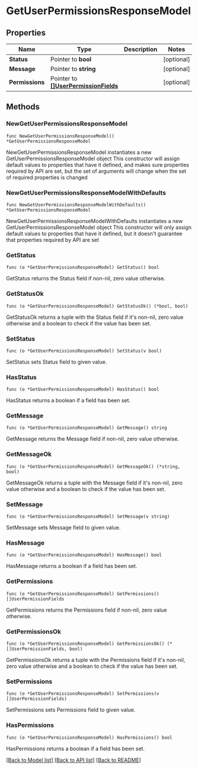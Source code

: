# GetUserPermissionsResponseModel

## Properties

Name | Type | Description | Notes
------------ | ------------- | ------------- | -------------
**Status** | Pointer to **bool** |  | [optional] 
**Message** | Pointer to **string** |  | [optional] 
**Permissions** | Pointer to [**[]UserPermissionFields**](UserPermissionFields.md) |  | [optional] 

## Methods

### NewGetUserPermissionsResponseModel

`func NewGetUserPermissionsResponseModel() *GetUserPermissionsResponseModel`

NewGetUserPermissionsResponseModel instantiates a new GetUserPermissionsResponseModel object
This constructor will assign default values to properties that have it defined,
and makes sure properties required by API are set, but the set of arguments
will change when the set of required properties is changed

### NewGetUserPermissionsResponseModelWithDefaults

`func NewGetUserPermissionsResponseModelWithDefaults() *GetUserPermissionsResponseModel`

NewGetUserPermissionsResponseModelWithDefaults instantiates a new GetUserPermissionsResponseModel object
This constructor will only assign default values to properties that have it defined,
but it doesn't guarantee that properties required by API are set

### GetStatus

`func (o *GetUserPermissionsResponseModel) GetStatus() bool`

GetStatus returns the Status field if non-nil, zero value otherwise.

### GetStatusOk

`func (o *GetUserPermissionsResponseModel) GetStatusOk() (*bool, bool)`

GetStatusOk returns a tuple with the Status field if it's non-nil, zero value otherwise
and a boolean to check if the value has been set.

### SetStatus

`func (o *GetUserPermissionsResponseModel) SetStatus(v bool)`

SetStatus sets Status field to given value.

### HasStatus

`func (o *GetUserPermissionsResponseModel) HasStatus() bool`

HasStatus returns a boolean if a field has been set.

### GetMessage

`func (o *GetUserPermissionsResponseModel) GetMessage() string`

GetMessage returns the Message field if non-nil, zero value otherwise.

### GetMessageOk

`func (o *GetUserPermissionsResponseModel) GetMessageOk() (*string, bool)`

GetMessageOk returns a tuple with the Message field if it's non-nil, zero value otherwise
and a boolean to check if the value has been set.

### SetMessage

`func (o *GetUserPermissionsResponseModel) SetMessage(v string)`

SetMessage sets Message field to given value.

### HasMessage

`func (o *GetUserPermissionsResponseModel) HasMessage() bool`

HasMessage returns a boolean if a field has been set.

### GetPermissions

`func (o *GetUserPermissionsResponseModel) GetPermissions() []UserPermissionFields`

GetPermissions returns the Permissions field if non-nil, zero value otherwise.

### GetPermissionsOk

`func (o *GetUserPermissionsResponseModel) GetPermissionsOk() (*[]UserPermissionFields, bool)`

GetPermissionsOk returns a tuple with the Permissions field if it's non-nil, zero value otherwise
and a boolean to check if the value has been set.

### SetPermissions

`func (o *GetUserPermissionsResponseModel) SetPermissions(v []UserPermissionFields)`

SetPermissions sets Permissions field to given value.

### HasPermissions

`func (o *GetUserPermissionsResponseModel) HasPermissions() bool`

HasPermissions returns a boolean if a field has been set.


[[Back to Model list]](../README.md#documentation-for-models) [[Back to API list]](../README.md#documentation-for-api-endpoints) [[Back to README]](../README.md)


